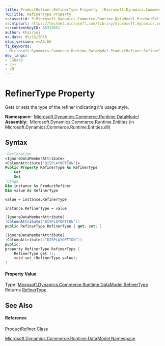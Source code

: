 ```yaml
---
title: ProductRefiner.RefinerType Property  (Microsoft.Dynamics.Commerce.Runtime.DataModel)
TOCTitle: RefinerType Property
ms:assetid: P:Microsoft.Dynamics.Commerce.Runtime.DataModel.ProductRefiner.RefinerType
ms:mtpsurl: https://technet.microsoft.com/library/microsoft.dynamics.commerce.runtime.datamodel.productrefiner.refinertype(v=AX.60)
ms:contentKeyID: 65319851
author: Khairunj
ms.date: 05/18/2015
mtps_version: v=AX.60
f1_keywords:
- Microsoft.Dynamics.Commerce.Runtime.DataModel.ProductRefiner.RefinerType
dev_langs:
- CSharp
- C++
- VB
---
```


# RefinerType Property

Gets or sets the type of the refiner indicating it's usage style.

**Namespace:**  [Microsoft.Dynamics.Commerce.Runtime.DataModel](microsoft-dynamics-commerce-runtime-datamodel-namespace.md)  
**Assembly:**  Microsoft.Dynamics.Commerce.Runtime.Entities (in Microsoft.Dynamics.Commerce.Runtime.Entities.dll)

## Syntax

``` vb
'Declaration
<IgnoreDataMemberAttribute> _
<ColumnAttribute("DISPLAYOPTION")> _
Public Property RefinerType As RefinerType
    Get
    Set
'Usage
Dim instance As ProductRefiner
Dim value As RefinerType

value = instance.RefinerType

instance.RefinerType = value
```

``` csharp
[IgnoreDataMemberAttribute]
[ColumnAttribute("DISPLAYOPTION")]
public RefinerType RefinerType { get; set; }
```

``` c++
[IgnoreDataMemberAttribute]
[ColumnAttribute(L"DISPLAYOPTION")]
public:
property RefinerType RefinerType {
    RefinerType get ();
    void set (RefinerType value);
}
```

#### Property Value

Type: [Microsoft.Dynamics.Commerce.Runtime.DataModel.RefinerType](refinertype-enumeration-microsoft-dynamics-commerce-runtime-datamodel.md)  
Returns [RefinerType](refinertype-enumeration-microsoft-dynamics-commerce-runtime-datamodel.md).  

## See Also

#### Reference

[ProductRefiner Class](productrefiner-class-microsoft-dynamics-commerce-runtime-datamodel.md)

[Microsoft.Dynamics.Commerce.Runtime.DataModel Namespace](microsoft-dynamics-commerce-runtime-datamodel-namespace.md)

